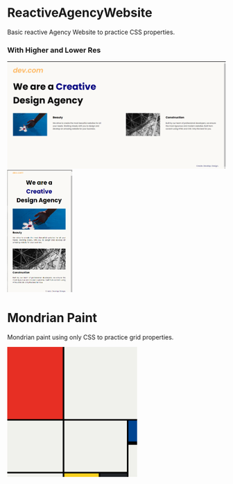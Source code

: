 # ReactiveAgencyWebsite
Basic reactive Agency Website to practice CSS properties.
<p align="center" >
  
   ### With Higher and Lower Res
  
  <img src="ReactiveWebsite/assets/SS/SS1.png " width="575"  > <img src="ReactiveWebsite/assets/SS/SS2.png" width="150" >

</p>

# Mondrian Paint

Mondrian paint using only CSS to practice grid properties.

   <img src="Mondrian Paint/SS1.png" width="300" > 

